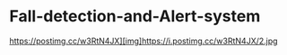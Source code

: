 # Fall-detection-and-Alert-system
https://postimg.cc/w3RtN4JX][img]https://i.postimg.cc/w3RtN4JX/2.jpg

